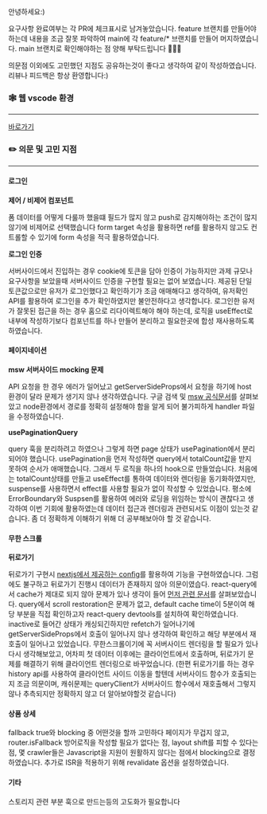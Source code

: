 
안녕하세요:)

요구사항 완료여부는 각 PR에 체크표시로 남겨놓았습니다. feature 브랜치를 만들어야 하는데 내용을 조금 잘못 파악하여 main에 각 feature/* 브랜치를 만들어 머지하였습니다. main 브랜치로 확인해야하는 점 양해 부탁드립니다 🙇🏻‍♂️

의문점 이외에도 고민했던 지점도 공유하는것이 좋다고 생각하여 같이 작성하였습니다. 리뷰나 피드백은 항상 환영합니다:)

### 🕸 웹 vscode 환경
------

[바로가기](https://github.dev/hyoungnam/hyoungnam-fe)



### ✏️ 의문 및 고민 지점
---------
#### 로그인

**제어 / 비제어 컴포넌트**

폼 데이터를 어떻게 다룰까 했을떄 필드가 많지 않고 push로 감지해야하는 조건이 많지 않기에 비제어로 선택했습니다
form target 속성을 활용하면 ref를 활용하지 않고도 컨트롤할 수 있기에 form 속성을 적극 활용하였습니다.

**로그인 인증**

서버사이드에서 진입하는 경우 cookie에 토큰을 담아 인증이 가능하지만 과제 규모나 요구사항을 보았을때 서버사이드 인증을 구현할 필요는 없어 보였습니다. 
제공된 단일 토큰값으로만 유저가 로그인했다고 확인하기가 조금 애매해다고 생각하여, 유저확인 API를 활용하여 로그인을 추가 확인하였지만 불안전하다고 생각합니다. 로그인한 유저가 잘못된 접근을 하는 경우 홈으로 리다이렉트해야 해야 하는데, 로직을 useEffect로 내부에 작성하기보다 컴포넌트를 하나 만들어 분리하고 필요한곳에 합성 재사용하도록 하였습니다.

#### 페이지네이션

**msw 서버사이드 mocking 문제**

API 요청을 한 경우 에러가 일어났고 getServerSideProps에서 요청을 하기에 host 환경이 달라 문제가 생기지 않나 생각하였습니다. 구글 검색 및 [msw 공식문서](https://mswjs.io/docs/getting-started/integrate/node#direct-usage)를 살펴보았고 node환경에서 경로를 정확히 설정해야 함을 알게 되어 불가피하게 handler 파일을 수정하였습니다.

**usePaginationQuery**

query 훅을 분리하려고 하였으나 그렇게 하면 page 상태가 usePagination에서 분리되어야 했습니다. usePagination을 먼저 작성하면 query에서 totalCount값을 받지 못하여 순서가 애매했습니다. 그래서 두 로직을 하나의 hook으로 만들었습니다. 처음에는 totalCount상태를 만들고 useEffect를 통하여 데이터와 렌더링을 동기화하였지만, suspense를 사용하면서 effect를 사용할 필요가 없이 작성할 수 있었습니다. 평소에 ErrorBoundary와 Suspsen를 활용하여 에러와 로딩을 위임하는 방식이 괜찮다고 생각하여 이번 기회에 활용하였는데 데이터 접근과 렌더링과 관련되서도 이점이 있는것 같습니다. 좀 더 정확하게 이해하기 위해 더 공부해보아야 할 것 같습니다.

#### 무한 스크롤

**뒤로가기**

뒤로가기 구현시 [nextjs에서 제공하는 config](https://mmazzarolo.com/blog/2021-04-10-nextjs-scroll-restoration/)를 활용하여 기능을 구현하였습니다. 그럼에도 불구하고 뒤로가기 진행시 데이터가 존재하지 않아 의문이였습다. react-query에서 cache가 제대로 되지 않아 문제가 있나 생각이 들어 [먼저 관련 문서](https://react-query.tanstack.com/guides/scroll-restoration)를 살펴보았습니다. query에서 scroll restoration은 문제가 없고, default cache time이 5분이여 해당 부분을 직접 확인하고자 react-query devtools를 설치하여 확인하였습니다. inactive로 들어간 상태가 캐싱되긴하지만 refetch가 일어나기에 getServerSideProps에서 호출이 일어나지 않나 생각하여 확인하고 해당 부분에서 재호출이 일어나고 있었습니다. 
무한스크롤이기에 꼭 서버사이드 렌더링을 할 필요가 있나 다시 생각해보았고, 어차피 첫 데이터 이후에는 클라이언트에서 호출하며, 뒤로가기 문제를 해결하기 위해 클라이언트 렌더링으로 바꾸었습니다. (한편 뒤로가기를 하는 경우 history api를 사용하여 클라이언트 사이드 이동을 할텐데 서버사이드 함수가 호출되는지 조금 의문이며, 캐쉬문제는 queryClient가 서버사이드 함수에서 재호출해서 그렇지 않나 추측되지만 정확하지 않고 더 알아보야할것 같습니다)

#### 상품 상세

fallback true와 blocking 중 어떤것을 할까 고민하다 페이지가 무겁지 않고, router.isFallback 방어로직을 작성할 필요가 없다는 점, layout shift를 피할 수 있다는 점, 몇 crawler들은 Javascript을 지원이 원활하지 않다는 점에서 blocking으로 결정하였습니다. 추가로 ISR을 적용하기 위해 revalidate 옵션을 설정하였습니다.

#### 기타

스토리지 관련 부분 훅으로 만드는등의 고도화가 필요합니다








 


